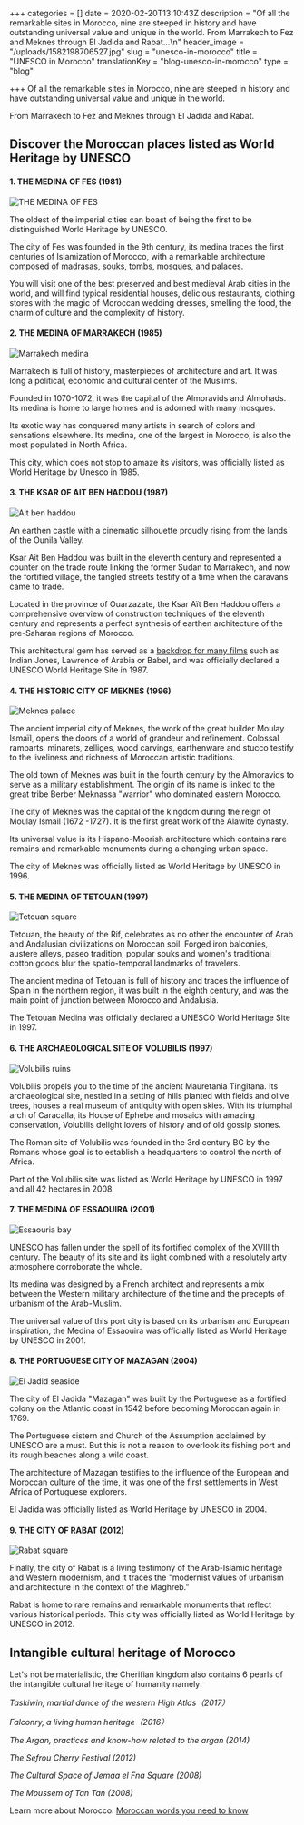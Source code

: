 +++
categories = []
date = 2020-02-20T13:10:43Z
description = "Of all the remarkable sites in Morocco, nine are steeped in history and have outstanding universal value and unique in the world. From Marrakech to Fez and Meknes through El Jadida and Rabat...\n"
header_image = "/uploads/1582198706527.jpg"
slug = "unesco-in-morocco"
title = "UNESCO in Morocco"
translationKey = "blog-unesco-in-morocco"
type = "blog"

+++
Of all the remarkable sites in Morocco, nine are steeped in history and have outstanding universal value and unique in the world.

From Marrakech to Fez and Meknes through El Jadida and Rabat.

## **Discover the Moroccan places listed as World Heritage by UNESCO**

#### **1. THE MEDINA OF FES (1981)**

![THE MEDINA OF FES ](/uploads/colorful_cloth_medina_fez.jpg "THE MEDINA OF FES ")

The oldest of the imperial cities can boast of being the first to be distinguished World Heritage by UNESCO.

The city of Fes was founded in the 9th century, its medina traces the first centuries of Islamization of Morocco, with a remarkable architecture composed of madrasas, souks, tombs, mosques, and palaces.

You will visit one of the best preserved and best medieval Arab cities in the world, and will find typical residential houses, delicious restaurants, clothing stores with the magic of Moroccan wedding dresses, smelling the food, the charm of culture and the complexity of history.

#### **2. THE MEDINA OF MARRAKECH (1985)**

![Marrakech medina](/uploads/1582198067459.jpg "Marrakech medina")

Marrakech is full of history, masterpieces of architecture and art. It was long a political, economic and cultural center of the Muslims.

Founded in 1070-1072, it was the capital of the Almoravids and Almohads. Its medina is home to large homes and is adorned with many mosques.

Its exotic way has conquered many artists in search of colors and sensations elsewhere. Its medina, one of the largest in Morocco, is also the most populated in North Africa.

This city, which does not stop to amaze its visitors, was officially listed as World Heritage by Unesco in 1985.

#### **3. THE KSAR OF AIT BEN HADDOU (1987)**

![Ait ben haddou](/uploads/Ait1-1.jpeg "Ait ben haddou  ")

An earthen castle with a cinematic silhouette proudly rising from the lands of the Ounila Valley.

Ksar Ait Ben Haddou was built in the eleventh century and represented a counter on the trade route linking the former Sudan to Marrakech, and now the fortified village, the tangled streets testify of a time when the caravans came to trade.

Located in the province of Ouarzazate, the Ksar Aït Ben Haddou offers a comprehensive overview of construction techniques of the eleventh century and represents a perfect synthesis of earthen architecture of the pre-Saharan regions of Morocco.

This architectural gem has served as a [backdrop for many films](/en/blog/morocco-in-cinema/ "Morocco in cinema") such as Indian Jones, Lawrence of Arabia or Babel, and was officially declared a UNESCO World Heritage Site in 1987.

#### **4. THE HISTORIC CITY OF MEKNES (1996)**

![Meknes palace](/uploads/Meknes_1-2.jpg "Meknes palace")

The ancient imperial city of Meknes, the work of the great builder Moulay Ismaïl, opens the doors of a world of grandeur and refinement. Colossal ramparts, minarets, zelliges, wood carvings, earthenware and stucco testify to the liveliness and richness of Moroccan artistic traditions.

The old town of Meknes was built in the fourth century by the Almoravids to serve as a military establishment. The origin of its name is linked to the great tribe Berber Meknassa "warrior" who dominated eastern Morocco.

The city of Meknes was the capital of the kingdom during the reign of Moulay Ismail (1672 -1727). It is the first great work of the Alawite dynasty.

Its universal value is its Hispano-Moorish architecture which contains rare remains and remarkable monuments during a changing urban space.

The city of Meknes was officially listed as World Heritage by UNESCO in 1996.

#### **5. THE MEDINA OF TETOUAN (1997)**

![Tetouan square](/uploads/1582199357714.jpg "Tetouan square")

Tetouan, the beauty of the Rif, celebrates as no other the encounter of Arab and Andalusian civilizations on Moroccan soil. Forged iron balconies, austere alleys, paseo tradition, popular souks and women's traditional cotton goods blur the spatio-temporal landmarks of travelers.

The ancient medina of Tetouan is full of history and traces the influence of Spain in the northern region, it was built in the eighth century, and was the main point of junction between Morocco and Andalusia.

The Tetouan Medina was officially declared a UNESCO World Heritage Site in 1997.

#### **6. THE ARCHAEOLOGICAL SITE OF VOLUBILIS (1997)**

![Volubilis ruins](/uploads/volubilis3.jpg "Volubilis ruins")

Volubilis propels you to the time of the ancient Mauretania Tingitana. Its archaeological site, nestled in a setting of hills planted with fields and olive trees, houses a real museum of antiquity with open skies. With its triumphal arch of Caracalla, its House of Ephebe and mosaics with amazing conservation, Volubilis delight lovers of history and of old gossip stones.

The Roman site of Volubilis was founded in the 3rd century BC by the Romans whose goal is to establish a headquarters to control the north of Africa.

Part of the Volubilis site was listed as World Heritage by UNESCO in 1997 and all 42 hectares in 2008.

#### **7. THE MEDINA OF ESSAOUIRA (2001)**

![Essaouria bay](/uploads/Essaouira1-1.jpg "Essaouria bay")

UNESCO has fallen under the spell of its fortified complex of the XVIII th century. The beauty of its site and its light combined with a resolutely arty atmosphere corroborate the whole.

Its medina was designed by a French architect and represents a mix between the Western military architecture of the time and the precepts of urbanism of the Arab-Muslim.

The universal value of this port city is based on its urbanism and European inspiration, the Medina of Essaouira was officially listed as World Heritage by UNESCO in 2001.

#### **8. THE PORTUGUESE CITY OF MAZAGAN (2004)**

![El Jadid seaside](/uploads/1200px-Forteresse_Jadida_01-1.jpeg "El Jadid seaside")

The city of El Jadida "Mazagan" was built by the Portuguese as a fortified colony on the Atlantic coast in 1542 before becoming Moroccan again in 1769.

The Portuguese cistern and Church of the Assumption acclaimed by UNESCO are a must. But this is not a reason to overlook its fishing port and its rough beaches along a wild coast.

The architecture of Mazagan testifies to the influence of the European and Moroccan culture of the time, it was one of the first settlements in West Africa of Portuguese explorers.

El Jadida was officially listed as World Heritage by UNESCO in 2004.

#### **9. THE CITY OF RABAT (2012)**

![Rabat square](/uploads/Mausolée_Mohamed_V_Rabat_P1060450-1.jpeg "Rabat square")

Finally, the city of Rabat is a living testimony of the Arab-Islamic heritage and Western modernism, and it traces the "modernist values ​​of urbanism and architecture in the context of the Maghreb."

Rabat is home to rare remains and remarkable monuments that reflect various historical periods. This city was officially listed as World Heritage by UNESCO in 2012.

## **Intangible cultural heritage of Morocco**

Let's not be materialistic, the Cherifian kingdom also contains 6 pearls of the intangible cultural heritage of humanity namely:

_Taskiwin, martial dance of the western High Atlas（2017）_

_Falconry, a living human heritage（2016）_

_The Argan, practices and know-how related to the argan (2014)_

_The Sefrou Cherry Festival (2012)_

_The Cultural Space of Jemaa el Fna Square (2008)_

_The Moussem of Tan Tan (2008)_

Learn more about Morocco: [Moroccan words you need to know](/en/blog/moroccan-words-you-need-to-know/ "Moroccan words you need to know")